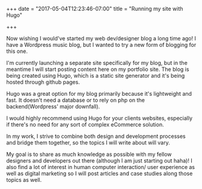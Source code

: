 +++
date = "2017-05-04T12:23:46-07:00"
title = "Running my site with Hugo"

+++

Now wishing I would've started my web dev/designer blog a long time ago! I have a Wordpress music blog, but I wanted to try a new form of blogging for this one.

I'm currently launching a separate site specifically for my blog, but in the meantime I will start posting content here on my portfolio site. The blog is being created using Hugo, which is a static site generator and it's being hosted through github pages.

Hugo was a great option for my blog primarily because it's lightweight and fast. It doesn't need a database or to rely on php on the backend(Wordpress' major downfall).

I would highly recommend using Hugo for your clients websites, especially if there's no need for any sort of complex eCommerce solution.

In my work, I strive to combine both design and development processes and bridge them together, so the topics I will write about will vary.

My goal is to share as much knowledge as possible with my fellow designers and developers out there (although I am just starting out haha)! I also find a lot of interest in human computer interaction/ user experience as well as digital marketing so I will post articles and case studies along those topics as well.
